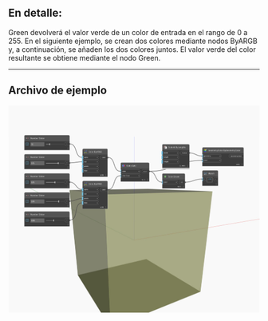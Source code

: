 ## En detalle:
Green devolverá el valor verde de un color de entrada en el rango de 0 a 255. En el siguiente ejemplo, se crean dos colores mediante nodos ByARGB y, a continuación, se añaden los dos colores juntos. El valor verde del color resultante se obtiene mediante el nodo Green.
___
## Archivo de ejemplo

![Green](./DSCore.Color.Green_img.jpg)

